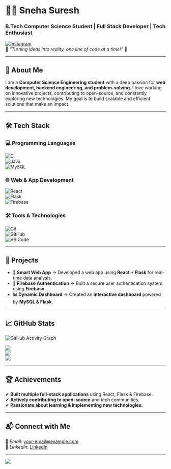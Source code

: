 # 👩‍💻 Sneha Suresh  

### **B.Tech Computer Science Student | Full Stack Developer | Tech Enthusiast**  

[![Instagram](https://img.shields.io/badge/Instagram-%23E4405F.svg?logo=Instagram&logoColor=white)](https://instagram.com/snehhhhhhaa)  
🌟 *"Turning ideas into reality, one line of code at a time!"* 🚀  

---

## **🚀 About Me**  
I am a **Computer Science Engineering student** with a deep passion for **web development, backend engineering, and problem-solving**. I love working on innovative projects, contributing to open-source, and constantly exploring new technologies. My goal is to build scalable and efficient solutions that make an impact.  

---

## **🛠️ Tech Stack**  

### **💻 Programming Languages**  
![C](https://img.shields.io/badge/C-%2300599C.svg?style=for-the-badge&logo=c&logoColor=white)  
![Java](https://img.shields.io/badge/Java-%23ED8B00.svg?style=for-the-badge&logo=java&logoColor=white)  
![MySQL](https://img.shields.io/badge/MySQL-%2300f.svg?style=for-the-badge&logo=mysql&logoColor=white)  

### **🌐 Web & App Development**  
![React](https://img.shields.io/badge/React-%2320232a.svg?style=for-the-badge&logo=react&logoColor=%2361DAFB)  
![Flask](https://img.shields.io/badge/Flask-%23000.svg?style=for-the-badge&logo=flask&logoColor=white)  
![Firebase](https://img.shields.io/badge/Firebase-%23FFCA28.svg?style=for-the-badge&logo=firebase&logoColor=black)  

### **🛠️ Tools & Technologies**  
![Git](https://img.shields.io/badge/Git-%23F05033.svg?style=for-the-badge&logo=git&logoColor=white)  
![GitHub](https://img.shields.io/badge/GitHub-%23181717.svg?style=for-the-badge&logo=github&logoColor=white)  
![VS Code](https://img.shields.io/badge/VS%20Code-%23007ACC.svg?style=for-the-badge&logo=visual-studio-code&logoColor=white)  

---

## **📌 Projects**  

- **🚀 Smart Web App** → Developed a web app using **React + Flask** for real-time data analysis.  
- **🔐 Firebase Authentication** → Built a secure user authentication system using **Firebase**.  
- **📊 Dynamic Dashboard** → Created an **interactive dashboard** powered by **MySQL & Flask**.  

---

## **📈 GitHub Stats**  

![GitHub Activity Graph](https://github-readme-activity-graph.vercel.app/graph?username=snehhhhhhaa&theme=react-dark&hide_border=true&area=true)  

![](https://github-readme-stats.vercel.app/api?username=snehhhhhhaa&theme=radical&hide_border=false&include_all_commits=false&count_private=false)  
![](https://github-readme-streak-stats.herokuapp.com/?user=snehhhhhhaa&theme=radical&hide_border=false)  
![](https://github-readme-stats.vercel.app/api/top-langs/?username=snehhhhhhaa&theme=radical&hide_border=false&layout=compact)  

---

## **🏆 Achievements**  
✔ **Built multiple full-stack applications** using React, Flask & Firebase.  
✔ **Actively contributing to open-source** and tech communities.  
✔ **Passionate about learning & implementing new technologies.**  

---

## **📬 Connect with Me**  
📩 *Email*: [your-email@example.com](mailto:your-email@example.com)  
💼 *LinkedIn*: [LinkedIn](https://www.linkedin.com/in/snehhhhhhaa)  

---

[![](https://visitcount.itsvg.in/api?id=snehhhhhhaa&icon=0&color=0)](https://visitcount.itsvg.in)  
